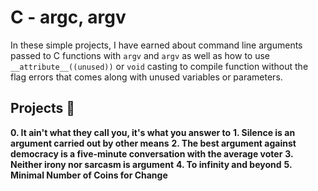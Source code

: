 # C - argc, argv
In these simple projects, I have earned about command line arguments passed to C functions with `argv` and `argv` as well as
how to use `__attribute__((unused))` or `void` casting to compile function without the flag errors that
comes along with unused variables or parameters.

## Projects :page_with_curl:
**0. It ain't what they call you, it's what you answer to**
**1. Silence is an argument carried out by other means**
**2. The best argument against democracy is a five-minute conversation with the average voter**
**3. Neither irony nor sarcasm is  argument**
**4. To infinity and beyond**
**5. Minimal Number of Coins for Change**

